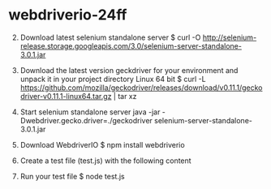 # webdriverio-24ff

2. Download latest selenium standalone server
$ curl -O http://selenium-release.storage.googleapis.com/3.0/selenium-server-standalone-3.0.1.jar

3. Download the latest version geckdriver for your environment and unpack it in your project directory
Linux 64 bit
$ curl -L https://github.com/mozilla/geckodriver/releases/download/v0.11.1/geckodriver-v0.11.1-linux64.tar.gz | tar xz

4. Start selenium standalone server
java -jar -Dwebdriver.gecko.driver=./geckodriver selenium-server-standalone-3.0.1.jar

5. Download WebdriverIO
$ npm install webdriverio

6. Create a test file (test.js) with the following content

7. Run your test file
$ node test.js
